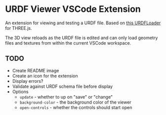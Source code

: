 # URDF Viewer VSCode Extension

An extension for viewing and testing a URDF file. Based on [this URDFLoader](https://github.com/gkjohnson/urdf-loaders/) for THREE.js.

The 3D view reloads as the URDF file is edited and can only load geometry files and textures from within the current VSCode workspace.

## TODO
- Create README image
- Create an icon for the extension
- Display errors?
- Validate against URDF schema file before display
- Options
  - `update` - whether to up on "save" or "change"
  - `background-color` - the background color of the viewer
  - `open-controls` - whether the controls should start open
